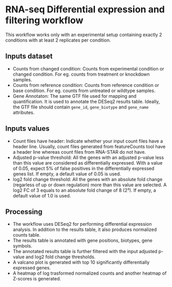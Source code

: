 # RNA-seq Differential expression and filtering workflow

This workflow works only with an experimental setup containing exactly 2 conditions with at least 2 replicates per condition.

## Inputs dataset

- Counts from changed condition: Counts from experimental condition or changed condition. For eg. counts from treatment or knockdown samples.
- Counts from reference condition: Counts from reference condition or base condition. For eg. counts from untreated or wildtype samples.
- Gene Annotaton: The same GTF file used for mapping and quantification. It is used to annotate the DESeq2 results table. Ideally, the GTF file should contain `gene_id`, `gene_biotype` and `gene_name` attributes.

## Inputs values

- Count files have header: Indicate whether your input count files have a header line. Usually, count files generated from featureCounts tool have a header line whereas count files from RNA-STAR do not have.
- Adjusted p-value threshold: All the genes with an adjusted p-value less than this value are considered as differentially expressed. With a value of 0.05, expect 5% of false positives in the differentially expressed genes list. If empty, a default value of 0.05 is used.
- log2 fold change threshold: All the genes with an absolute fold change (regarless of up or down regulation) more than this value are selected. A log2 FC of 3 equals to an absolute fold change of 8 (2³). If empty, a default value of 1.0 is used.

## Processing

- The workflow uses DESeq2 for performing differential expression analysis. In addition to the results table, it also produces normalized counts table.
- The results table is annotated with gene positions, biotypes, gene symbols.
- The annotated results table is further filtered with the input adjusted p-value and log2 fold change thresholds.
- A valcano plot is generated with top 10 significantly differentially expressed genes.
- A heatmap of log trasformed normalized counts and another heatmap of Z-scores is generated.
